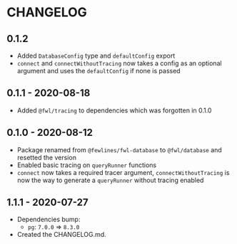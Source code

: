 # CHANGELOG

## 0.1.2

- Added `DatabaseConfig` type and `defaultConfig` export
- `connect` and `connectWithoutTracing` now takes a config as an optional argument and uses the `defaultConfig` if none is passed

## 0.1.1 - 2020-08-18

- Added `@fwl/tracing` to dependencies which was forgotten in 0.1.0

## 0.1.0 - 2020-08-12

- Package renamed from `@fewlines/fwl-database` to `@fwl/database` and resetted the version
- Enabled basic tracing on `queryRunner` functions
- `connect` now takes a required tracer argument, `connectWithoutTracing` is now the way to generate a `queryRunner` without tracing enabled


## 1.1.1 - 2020-07-27

- Dependencies bump:
  - `pg`: `7.0.0` => `8.3.0`
- Created the CHANGELOG.md.
